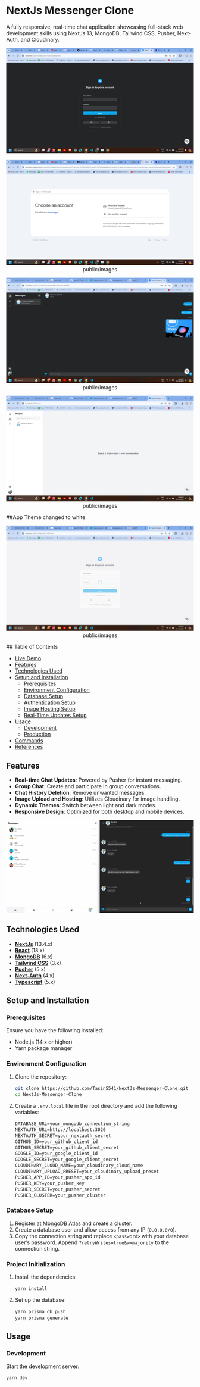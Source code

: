 # NextJs Messenger Clone

A fully responsive, real-time chat application showcasing full-stack web development skills using NextJs 13, MongoDB, Tailwind CSS, Pusher, Next-Auth, and Cloudinary.

<p align="center"> 
    <img src="public/images/Screenshot (84).png" alt="App Preview">     
</p>

<p align="center"> 
    <img src="public/images/Screenshot (85).png" alt="App Preview">      public/images
</p>
<p align="center"> 
    <img src="public/images/Screenshot (88).png" alt="App Preview">      public/images
</p>

<p align="center"> 
    <img src="public/images/Screenshot (89).png" alt="App Preview">      public/images
</p>

##App Theme changed to white
<p align="center"> 
    <img src="public/images/Screenshot (90).png" alt="App Preview">      public/images
</p>
## Table of Contents

- [Live Demo](#live-demo)
- [Features](#features)
- [Technologies Used](#technologies-used)
- [Setup and Installation](#setup-and-installation)
  - [Prerequisites](#prerequisites)
  - [Environment Configuration](#environment-configuration)
  - [Database Setup](#database-setup)
  - [Authentication Setup](#authentication-setup)
  - [Image Hosting Setup](#image-hosting-setup)
  - [Real-Time Updates Setup](#real-time-updates-setup)
- [Usage](#usage)
  - [Development](#development)
  - [Production](#production)
- [Commands](#commands)
- [References](#references)



## Features

- **Real-time Chat Updates**: Powered by Pusher for instant messaging.
- **Group Chat**: Create and participate in group conversations.
- **Chat History Deletion**: Remove unwanted messages.
- **Image Upload and Hosting**: Utilizes Cloudinary for image handling.
- **Dynamic Themes**: Switch between light and dark modes.
- **Responsive Design**: Optimized for both desktop and mobile devices.

<p align="center"> 
    <img src="public/images/guides/messenger-chat.gif" alt="Chat Preview">
</p>

## Technologies Used

- **[NextJs](https://nextjs.org/)** (13.4.x)
- **[React](https://reactjs.org/)** (18.x)
- **[MongoDB](https://www.mongodb.com/atlas/database)** (6.x)
- **[Tailwind CSS](https://tailwindcss.com/)** (3.x)
- **[Pusher](https://pusher.com/)** (5.x)
- **[Next-Auth](https://next-auth.js.org/)** (4.x)
- **[Typescript](https://www.typescriptlang.org/)** (5.x)

## Setup and Installation

### Prerequisites

Ensure you have the following installed:

- Node.js (14.x or higher)
- Yarn package manager

### Environment Configuration

1. Clone the repository:

    ```sh
    git clone https://github.com/Tasin5541/NextJs-Messenger-Clone.git
    cd NextJs-Messenger-Clone
    ```

2. Create a `.env.local` file in the root directory and add the following variables:

    ```env
    DATABASE_URL=your_mongodb_connection_string
    NEXTAUTH_URL=http://localhost:3020
    NEXTAUTH_SECRET=your_nextauth_secret
    GITHUB_ID=your_github_client_id
    GITHUB_SECRET=your_github_client_secret
    GOOGLE_ID=your_google_client_id
    GOOGLE_SECRET=your_google_client_secret
    CLOUDINARY_CLOUD_NAME=your_cloudinary_cloud_name
    CLOUDINARY_UPLOAD_PRESET=your_cloudinary_upload_preset
    PUSHER_APP_ID=your_pusher_app_id
    PUSHER_KEY=your_pusher_key
    PUSHER_SECRET=your_pusher_secret
    PUSHER_CLUSTER=your_pusher_cluster
    ```

### Database Setup

1. Register at [MongoDB Atlas](https://www.mongodb.com/atlas/database) and create a cluster.
2. Create a database user and allow access from any IP (`0.0.0.0/0`).
3. Copy the connection string and replace `<password>` with your database user’s password. Append `?retryWrites=true&w=majority` to the connection string.



### Project Initialization

1. Install the dependencies:

    ```sh
    yarn install
    ```

2. Set up the database:

    ```sh
    yarn prisma db push
    yarn prisma generate
    ```

## Usage

### Development

Start the development server:

```sh
yarn dev
